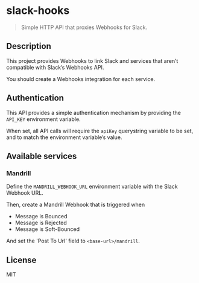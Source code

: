 # slack-hooks

> Simple HTTP API that proxies Webhooks for Slack.

## Description

This project provides Webhooks to link Slack and services that aren’t
compatible with Slack’s Webhooks API.

You should create a Webhooks integration for each service.

## Authentication

This API provides a simple authentication mechanism by providing the
`API_KEY` environment variable.

When set, all API calls will require the `apiKey` querystring variable
to be set, and to match the environment variable’s value.

## Available services

### Mandrill

Define the `MANDRILL_WEBHOOK_URL` environment variable with the Slack
Webhook URL.

Then, create a Mandrill Webhook that is triggered when

* Message is Bounced
* Message is Rejected
* Message is Soft-Bounced

And set the 'Post To Url' field to `<base-url>/mandrill`.

## License

MIT
